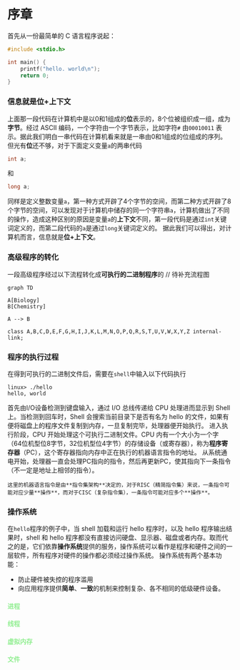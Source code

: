 # 序章
首先从一份最简单的 C 语言程序说起：
```c
#include <stdio.h>

int main() {
	printf("hello. world\n");
	return 0;
}
```
### 信息就是位+上下文
上面那一段代码在计算机中是以0和1组成的**位**表示的，8个位被组织成一组，成为**字节**。经过 ASCII 编码，一个字符由一个字节表示，比如字符`#` 由`00010011` 表示。据此我们明白一串代码在计算机看来就是一串由0和1组成的位组成的序列。
但光有**位**还不够，对于下面定义变量`a`的两串代码
```C
int a;
```
和
```c
long a;
```
同样是定义整数变量`a`，第一种方式开辟了4个字节的空间，而第二种方式开辟了8个字节的空间，可以发现对于计算机中储存的同一个字符串`a`，计算机做出了不同的操作，造成这种区别的原因是变量`a`的**上下文**不同，第一段代码是通过`int`关键词定义的，而第二段代码的`a`是通过`long`关键词定义的。
据此我们可以得出，对计算机而言，信息就是**位+上下文**。
### 高级程序的转化
一段高级程序经过以下流程转化成**可执行的二进制程序**的
// 待补充流程图
```mermaid
graph TD

A[Biology]
B[Chemistry]

A --> B

class A,B,C,D,E,F,G,H,I,J,K,L,M,N,O,P,Q,R,S,T,U,V,W,X,Y,Z internal-link;
```
### 程序的执行过程
在得到可执行的二进制文件后，需要在`shell`中输入以下代码执行
```shell
linux> ./hello
hello, world
```
首先由I/O设备检测到键盘输入，通过 I/O 总线传递给 CPU 处理进而显示到 Shell 上。当检测到回车时，Shell 会搜索当前目录下是否有名为 hello 的文件，如果有便将磁盘上的程序文件复制到内存，一旦复制完毕，处理器便开始执行。
进入执行阶段，CPU 开始处理这个可执行二进制文件。CPU 内有一个大小为一个字（64位机型位8字节，32位机型位4字节）的存储设备（或寄存器），称为**程序寄存器**（PC），这个寄存器指向内存中正在执行的机器语言指令的地址。
从系统通电开始，处理器一直会处理PC指向的指令，然后再更新PC，使其指向下一条指令（不一定是地址上相邻的指令）。
```ad-note
这里的机器语言指令是由**指令集架构**决定的，对于RISC（精简指令集）来说，一条指令可能对应少量**操作**，而对于CISC（复杂指令集），一条指令可能对应多个**操作**。
```
### 操作系统
在`hello`程序的例子中，当 shell 加载和运行 hello 程序时，以及 hello 程序输出结果时，shell 和 hello 程序都没有直接访问硬盘、显示器、磁盘或者内存。取而代之的是，它们依靠**操作系统**提供的服务，操作系统可以看作是程序和硬件之间的一层软件，所有程序对硬件的操作都必须经过操作系统。
操作系统有两个基本功能：
- 防止硬件被失控的程序滥用
- 向应用程序提供**简单**、**一致**的机制来控制复杂、各不相同的低级硬件设备。
#### <span style="color: lightgreen;">进程</span>
#### <span style="color: lightgreen;">线程</span>
#### <span style="color: lightgreen;">虚拟内存</span>
#### <span style="color: lightgreen;">文件</span>
